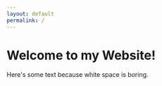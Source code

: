 ```yaml
---
layout: default
permalink: /
---
```


# Welcome to my Website!

Here's some text because white space is boring.

